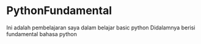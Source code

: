 # PythonFundamental
Ini adalah pembelajaran saya dalam belajar basic python
Didalamnya berisi fundamental bahasa python
